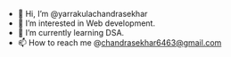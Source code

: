- 👋 Hi, I’m @yarrakulachandrasekhar
- 👀 I’m interested in Web development.
- 🌱 I’m currently learning DSA.
- 📫 How to reach me @chandrasekhar6463@gmail.com


<!---
yarrakulachandrasekhar/yarrakulachandrasekhar is a ✨ special ✨ repository because its `README.md` (this file) appears on your GitHub profile.
You can click the Preview link to take a look at your changes.
--->
